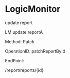 #     LogicMonitor


update report

LM update reportA

Method: Patch

OperationID: patchReportById

EndPoint:

/report/reports/{id}
